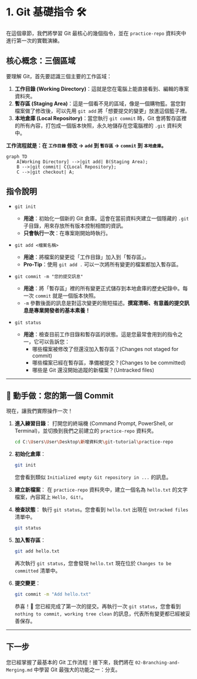 # 1. Git 基礎指令 🛠️

在這個章節，我們將學習 Git 最核心的幾個指令，並在 `practice-repo` 資料夾中進行第一次的實戰演練。

## 核心概念：三個區域

要理解 Git，首先要認識三個主要的工作區域：

1.  **工作目錄 (Working Directory)**：這就是您在電腦上能直接看到、編輯的專案資料夾。
2.  **暫存區 (Staging Area)**：這是一個看不見的區域，像是一個購物籃。當您對檔案做了修改後，可以先用 `git add` 將「想要提交的變更」放進這個籃子裡。
3.  **本地倉庫 (Local Repository)**：當您執行 `git commit` 時，Git 會將暫存區裡的所有內容，打包成一個版本快照，永久地儲存在您電腦裡的 `.git` 資料夾中。

**工作流程就是：在 `工作目錄` 修改 -> `add` 到 `暫存區` -> `commit` 到 `本地倉庫`。**

```mermaid
graph TD
    A[Working Directory] -->|git add| B(Staging Area);
    B -->|git commit| C{Local Repository};
    C -->|git checkout| A;
```

## 指令說明

*   `git init`
    *   **用途**：初始化一個新的 Git 倉庫。這會在當前資料夾建立一個隱藏的 `.git` 子目錄，用來存放所有版本控制相關的資訊。
    *   **只會執行一次**：在專案剛開始時執行。

*   `git add <檔案名稱>`
    *   **用途**：將檔案的變更從「工作目錄」加入到「暫存區」。
    *   **Pro-Tip**：使用 `git add .` 可以一次將所有變更的檔案都加入暫存區。

*   `git commit -m "您的提交訊息"`
    *   **用途**：將「暫存區」裡的所有變更正式儲存到本地倉庫的歷史紀錄中。每一次 `commit` 就是一個版本快照。
    *   `-m` 參數後面的訊息是對這次變更的簡短描述。**撰寫清晰、有意義的提交訊息是專業開發者的基本素養！**

*   `git status`
    *   **用途**：檢查目前工作目錄和暫存區的狀態。這是您最常會用到的指令之一，它可以告訴您：
        *   哪些檔案被修改了但還沒加入暫存區？(Changes not staged for commit)
        *   哪些檔案已經在暫存區，準備被提交？(Changes to be committed)
        *   哪些是 Git 還沒開始追蹤的新檔案？(Untracked files)

---

## 💪 動手做：您的第一個 Commit

現在，讓我們實際操作一次！

1.  **進入練習目錄**：
    打開您的終端機 (Command Prompt, PowerShell, or Terminal)，並切換到我們之前建立的 `practice-repo` 資料夾。
    ```bash
    cd C:\Users\User\Desktop\新增資料夾\git-tutorial\practice-repo
    ```

2.  **初始化倉庫**：
    ```bash
    git init
    ```
    您會看到類似 `Initialized empty Git repository in ...` 的訊息。

3.  **建立新檔案**：
    在 `practice-repo` 資料夾中，建立一個名為 `hello.txt` 的文字檔案，內容寫上 `Hello, Git!`。

4.  **檢查狀態**：
    執行 `git status`。您會看到 `hello.txt` 出現在 `Untracked files` 清單中。
    ```bash
    git status
    ```

5.  **加入暫存區**：
    ```bash
    git add hello.txt
    ```
    再次執行 `git status`，您會發現 `hello.txt` 現在位於 `Changes to be committed` 清單中。

6.  **提交變更**：
    ```bash
    git commit -m "Add hello.txt"
    ```
    恭喜！🎉 您已經完成了第一次的提交。再執行一次 `git status`，您會看到 `nothing to commit, working tree clean` 的訊息，代表所有變更都已經被妥善保存。

---

## 下一步

您已經掌握了最基本的 Git 工作流程！接下來，我們將在 `02-Branching-and-Merging.md` 中學習 Git 最強大的功能之一：分支。

